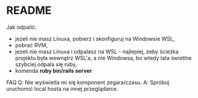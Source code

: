 # README

Jak odpalić:
- jezeli nie masz Linuxa, pobierz i skonfiguruj na Windowsie WSL,
- pobrać RVM,
- jezeli nie masz Linuxa i odpalasz na WSL - najlepiej, żeby ścieżka projektu była wewnątrz WSL'a, a nie Windowsa, bo wtedy lata świetlne szybciej odpala się ruby,
- komenda **ruby bin/rails server**

FAQ
Q: Nie wyświetla mi się komponent zegara/czasu.
A: Spróbuj uruchomić local hosta na innej przeglądarce.
